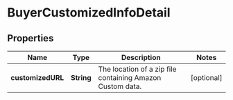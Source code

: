
# BuyerCustomizedInfoDetail

## Properties
Name | Type | Description | Notes
------------ | ------------- | ------------- | -------------
**customizedURL** | **String** | The location of a zip file containing Amazon Custom data. |  [optional]



